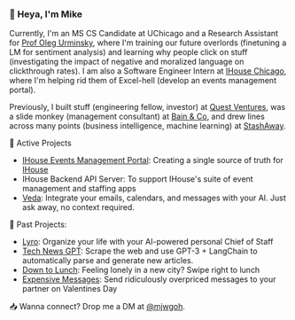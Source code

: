 ### 👋 Heya, I'm Mike

Currently, I'm an MS CS Candidate at UChicago and a Research Assistant for [Prof Oleg Urminsky](https://www.chicagobooth.edu/faculty/directory/u/oleg-urminsky), where I'm training our future overlords (finetuning a LM for sentiment analysis) and learning why people click on stuff (investigating the impact of negative and moralized language on clickthrough rates). I am also a Software Engineer Intern at [IHouse Chicago](https://ihouse.uchicago.edu), where I'm helping rid them of Excel-hell (develop an events management portal).

Previously, I built stuff (engineering fellow, investor) at [Quest Ventures](https://www.questventures.com), was a slide monkey (management consultant) at [Bain & Co](http://bain.com), and drew lines across many points (business intelligence, machine learning) at [StashAway](http://stashaway.com).

🌱 Active Projects
- [IHouse Events Management Portal](https://ihouse-frontend.vercel.app/): Creating a single source of truth for [IHouse](https://ihouse.uchicago.edu)
- IHouse Backend API Server: To support IHouse's suite of event management and staffing apps
- [Veda](https://www.heyveda.com): Integrate your emails, calendars, and messages with your AI. Just ask away, no context required.

📜 Past Projects:
- [Lyro](http://trylyro.com): Organize your life with your AI-powered personal Chief of Staff
- [Tech News GPT](https://github.com/mjwgoh/tech-news-gpt): Scrape the web and use GPT-3 + LangChain to automatically parse and generate new articles.
- [Down to Lunch](https://github.com/mjwgoh/Down-to-Lunch): Feeling lonely in a new city? Swipe right to lunch
- [Expensive Messages](https://github.com/mjwgoh/Expensive-Messages): Send ridiculously overpriced messages to your partner on Valentines Day

📥 Wanna connect? Drop me a DM at [@mjwgoh](https://twitter.com/mjwgoh).
